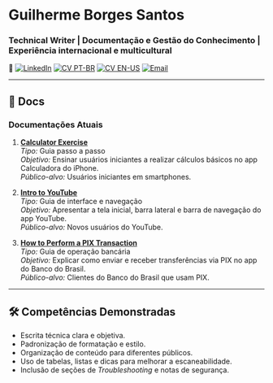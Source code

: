 # Guilherme Borges Santos
### Technical Writer | Documentação e Gestão do Conhecimento | Experiência internacional e multicultural

🔗 [![LinkedIn](https://img.shields.io/badge/LinkedIn-GuilhermeBorSan-black?style=flat-square&logo=linkedin)](https://www.linkedin.com/in/guilhermeborsan)
[![CV PT-BR](https://img.shields.io/badge/CV-PTBR-green?style=flat-square&logo=adobeacrobatreader)](https://github.com/GuilhermeBorSan/MyCVs/blob/main/PT-BR.md)
[![CV EN-US](https://img.shields.io/badge/CV-EN-blue?style=flat-square&logo=adobeacrobatreader)](https://github.com/GuilhermeBorSan/MyCVs/blob/main/EN-US.md)
[![Email](https://img.shields.io/badge/Email-GBSantos20@uol.com.br-purple?style=flat-square&logo=gmail)](mailto:GBSantos20@uol.com.br)

---

## 📂 Docs

### Documentações Atuais
1. **[Calculator Exercise](./CalculatorExercise.md)**  
   *Tipo:* Guia passo a passo  
   *Objetivo:* Ensinar usuários iniciantes a realizar cálculos básicos no app Calculadora do iPhone.  
   *Público-alvo:* Usuários iniciantes em smartphones.  

2. **[Intro to YouTube](./Intro-to-YouTube.md)**  
   *Tipo:* Guia de interface e navegação  
   *Objetivo:* Apresentar a tela inicial, barra lateral e barra de navegação do app YouTube.  
   *Público-alvo:* Novos usuários do YouTube.  

3. **[How to Perform a PIX Transaction](./Pix-Transaction.md)**  
   *Tipo:* Guia de operação bancária  
   *Objetivo:* Explicar como enviar e receber transferências via PIX no app do Banco do Brasil.  
   *Público-alvo:* Clientes do Banco do Brasil que usam PIX.
   
---

## 🛠️ Competências Demonstradas
- Escrita técnica clara e objetiva.  
- Padronização de formatação e estilo.  
- Organização de conteúdo para diferentes públicos.  
- Uso de tabelas, listas e dicas para melhorar a escaneabilidade.  
- Inclusão de seções de *Troubleshooting* e notas de segurança.  
